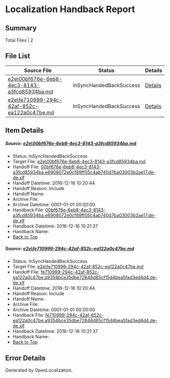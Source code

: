 # <a name='report-top'></a> Localization Handback Report

## Summary
 Total Files | 2

## File List
 Source File | Status | Details 
 ----------- | ------ | ------- 
 [e2e\00bf676e-6eb8-4ec3-8143-a3fcd85934ba.md](https://github.com/OpenLocalizationTestOrg/ol-test0/blob/64d2955220cd7248ffdbeed56bbb65f2ba9a31f2/e2e/00bf676e-6eb8-4ec3-8143-a3fcd85934ba.md) | InSyncHandedBackSuccess | [Details](#65eb72e8940b0ba6d6b22101378c45df5d84f58e1)
 [e2e\fe710999-294c-42af-852c-ea122a0c47be.md](https://github.com/OpenLocalizationTestOrg/ol-test0/blob/64d2955220cd7248ffdbeed56bbb65f2ba9a31f2/e2e/fe710999-294c-42af-852c-ea122a0c47be.md) | InSyncHandedBackSuccess | [Details](#44087f6212bc80f60eb2b7f20de9f2a9e2a9c6044)

## Item Details
##### <a name='65eb72e8940b0ba6d6b22101378c45df5d84f58e1'></a> Source: [e2e\00bf676e-6eb8-4ec3-8143-a3fcd85934ba.md](https://github.com/OpenLocalizationTestOrg/ol-test0/blob/64d2955220cd7248ffdbeed56bbb65f2ba9a31f2/e2e/00bf676e-6eb8-4ec3-8143-a3fcd85934ba.md)
* Status: InSyncHandedBackSuccess
* Target File: [e2e\00bf676e-6eb8-4ec3-8143-a3fcd85934ba.md](https://github.com/OpenLocalizationTestOrg/ol-test0-dede/blob/86dd73a1a298ad8e5edd4df73304b11924a0a9fa/e2e/00bf676e-6eb8-4ec3-8143-a3fcd85934ba.md)
* Handoff File: [00bf676e-6eb8-4ec3-8143-a3fcd85934ba.e6908072e0cf89ff05c4ab740d7ba03003b2ae17.de-de.xlf](https://github.com/OpenLocalizationTestOrg/ol-test0-handoff/blob/7887be89c256abc6cb999874a1e40678cce1b57b/ol-handoff/OpenLocalizationTestOrg/ol-test0-dede/xinjiang/high/00bf676e-6eb8-4ec3-8143-a3fcd85934ba.e6908072e0cf89ff05c4ab740d7ba03003b2ae17.de-de.xlf)
* Handoff Datetime: 2016-12-16 10:20:44
* Handoff Reason: Include
* Handoff Name: 
* Archive File: 
* Archive Datetime: 0001-01-01 00:00:00
* Handback File: [00bf676e-6eb8-4ec3-8143-a3fcd85934ba.e6908072e0cf89ff05c4ab740d7ba03003b2ae17.de-de.xlf](https://github.com/OpenLocalizationTestOrg/ol-test0-handback/blob/22e329ed5d27851819014927e30c64395694c358/ol-handback/OpenLocalizationTestOrg/ol-test0-dede/xinjiang/high/00bf676e-6eb8-4ec3-8143-a3fcd85934ba.e6908072e0cf89ff05c4ab740d7ba03003b2ae17.de-de.xlf)
* Handback Datetime: 2016-12-16 10:21:37
* Handback Name: 
* [Back to Top](#report-top)

##### <a name='44087f6212bc80f60eb2b7f20de9f2a9e2a9c6044'></a> Source: [e2e\fe710999-294c-42af-852c-ea122a0c47be.md](https://github.com/OpenLocalizationTestOrg/ol-test0/blob/64d2955220cd7248ffdbeed56bbb65f2ba9a31f2/e2e/fe710999-294c-42af-852c-ea122a0c47be.md)
* Status: InSyncHandedBackSuccess
* Target File: [e2e\fe710999-294c-42af-852c-ea122a0c47be.md](https://github.com/OpenLocalizationTestOrg/ol-test0-dede/blob/86dd73a1a298ad8e5edd4df73304b11924a0a9fa/e2e/fe710999-294c-42af-852c-ea122a0c47be.md)
* Handoff File: [fe710999-294c-42af-852c-ea122a0c47be.a9354bce35dbe72848d85cf15d4bea5fad3ed4d4.de-de.xlf](https://github.com/OpenLocalizationTestOrg/ol-test0-handoff/blob/7887be89c256abc6cb999874a1e40678cce1b57b/ol-handoff/OpenLocalizationTestOrg/ol-test0-dede/xinjiang/high/fe710999-294c-42af-852c-ea122a0c47be.a9354bce35dbe72848d85cf15d4bea5fad3ed4d4.de-de.xlf)
* Handoff Datetime: 2016-12-16 10:20:44
* Handoff Reason: Include
* Handoff Name: 
* Archive File: 
* Archive Datetime: 0001-01-01 00:00:00
* Handback File: [fe710999-294c-42af-852c-ea122a0c47be.a9354bce35dbe72848d85cf15d4bea5fad3ed4d4.de-de.xlf](https://github.com/OpenLocalizationTestOrg/ol-test0-handback/blob/22e329ed5d27851819014927e30c64395694c358/ol-handback/OpenLocalizationTestOrg/ol-test0-dede/xinjiang/high/fe710999-294c-42af-852c-ea122a0c47be.a9354bce35dbe72848d85cf15d4bea5fad3ed4d4.de-de.xlf)
* Handback Datetime: 2016-12-16 10:21:37
* Handback Name: 
* [Back to Top](#report-top)


## Error Details

Generated by OpenLocalization.
